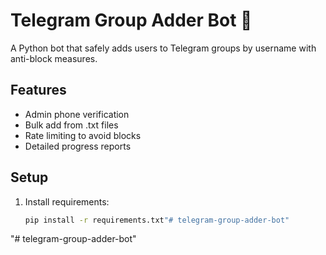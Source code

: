 # Telegram Group Adder Bot 🤖

A Python bot that safely adds users to Telegram groups by username with anti-block measures.

## Features
- Admin phone verification
- Bulk add from .txt files
- Rate limiting to avoid blocks
- Detailed progress reports

## Setup
1. Install requirements:
   ```bash
   pip install -r requirements.txt"# telegram-group-adder-bot" 
"# telegram-group-adder-bot" 
